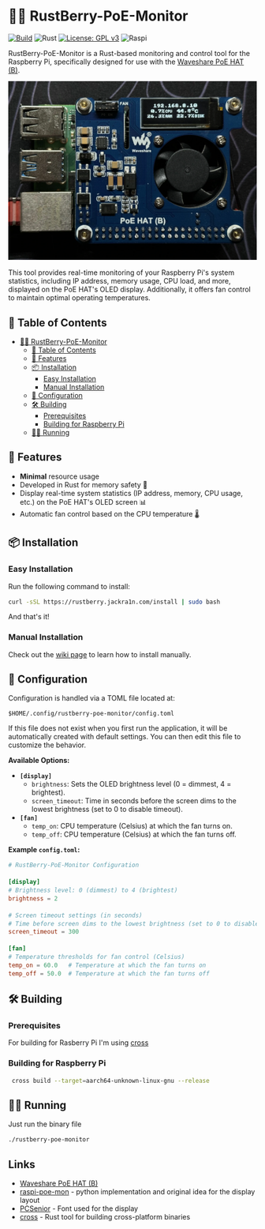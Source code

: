 # 🦀🍇 RustBerry-PoE-Monitor

[![Build](https://github.com/jackra1n/RustBerry-PoE-Monitor/actions/workflows/build.yaml/badge.svg)](https://github.com/jackra1n/RustBerry-PoE-Monitor/actions/workflows/build.yaml)
![Rust](https://img.shields.io/badge/Rust-%23000000.svg?logo=rust&logoColor=white)
[![License: GPL v3](https://img.shields.io/badge/License-GPLv3-blue.svg)](https://www.gnu.org/licenses/gpl-3.0)
![Raspi](https://img.shields.io/badge/Raspberry%20Pi-A22846?logo=Raspberry%20Pi&logoColor=white)

RustBerry-PoE-Monitor is a Rust-based monitoring and control tool for the Raspberry Pi, specifically designed for use with the [Waveshare PoE HAT (B)](https://www.waveshare.com/wiki/PoE_HAT_(B)). 

![Example image](/docs/IMG_3890.webp)

This tool provides real-time monitoring of your Raspberry Pi's system statistics, including IP address, memory usage, CPU load, and more, displayed on the PoE HAT's OLED display. Additionally, it offers fan control to maintain optimal operating temperatures.

## 📖 Table of Contents

- [🦀🍇 RustBerry-PoE-Monitor](#-rustberry-poe-monitor)
  - [📖 Table of Contents](#-table-of-contents)
  - [🌟 Features](#-features)
  - [📦 Installation](#-installation)
    - [Easy Installation](#easy-installation)
    - [Manual Installation](#manual-installation)
  - [📝 Configuration](#-configuration)
  - [🛠️ Building](#️-building)
    - [Prerequisites](#prerequisites)
    - [Building for Raspberry Pi](#building-for-raspberry-pi)
  - [🏃‍♂️ Running](#️-running)


## 🌟 Features

- **Minimal** resource usage
- Developed in Rust for memory safety 🦀
- Display real-time system statistics (IP address, memory, CPU usage, etc.) on the PoE HAT's OLED screen 📊
- Automatic fan control based on the CPU temperature 🌡️

## 📦 Installation

### Easy Installation

Run the following command to install:
```bash
curl -sSL https://rustberry.jackra1n.com/install | sudo bash
```

And that's it!

### Manual Installation

Check out the [wiki page](https://github.com/jackra1n/RustBerry-PoE-Monitor/wiki/Manual-Installation) to learn how to install manually.

## 📝 Configuration

Configuration is handled via a TOML file located at:

```
$HOME/.config/rustberry-poe-monitor/config.toml
```

If this file does not exist when you first run the application, it will be automatically created with default settings. You can then edit this file to customize the behavior.

**Available Options:**

*   **`[display]`**
    *   `brightness`: Sets the OLED brightness level (0 = dimmest, 4 = brightest).
    *   `screen_timeout`: Time in seconds before the screen dims to the lowest brightness (set to 0 to disable timeout).
*   **`[fan]`**
    *   `temp_on`: CPU temperature (Celsius) at which the fan turns on.
    *   `temp_off`: CPU temperature (Celsius) at which the fan turns off.

**Example `config.toml`:**

```toml
# RustBerry-PoE-Monitor Configuration

[display]
# Brightness level: 0 (dimmest) to 4 (brightest)
brightness = 2

# Screen timeout settings (in seconds)
# Time before screen dims to the lowest brightness (set to 0 to disable timeout).
screen_timeout = 300

[fan]
# Temperature thresholds for fan control (Celsius)
temp_on = 60.0   # Temperature at which the fan turns on
temp_off = 50.0  # Temperature at which the fan turns off
```

## 🛠️ Building

### Prerequisites
For building for Rasberry Pi I'm using [cross](https://github.com/cross-rs/cross)

### Building for Raspberry Pi
```bash
 cross build --target=aarch64-unknown-linux-gnu --release
```

## 🏃‍♂️ Running

Just run the binary file
```bash
./rustberry-poe-monitor
```


## Links

- [Waveshare PoE HAT (B)](https://www.waveshare.com/wiki/PoE_HAT_(B))
- [raspi-poe-mon](https://github.com/klamann/raspi-poe-mon) - python implementation and original idea for the display layout
- [PCSenior](https://www.1001fonts.com/pc-senior-font.html) - Font used for the display
- [cross](https://github.com/cross-rs/cross) - Rust tool for building cross-platform binaries
